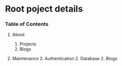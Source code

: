 # Root poject details

### Table of Contents
1. About
	1. Projects
	1. Blogs

2. Maintenance
	2. Authentication
	2. Database
	2. Blogs
